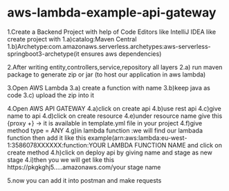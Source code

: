 # aws-lambda-example-api-gateway


1.Create a Backend Project with help of Code Editors like IntelliJ IDEA
  like create project with 
      1.a)catalog:Maven Central
      1.b)Archetype:com.amazonaws.serverless.archetypes:aws-serverless-springboot3-archetype(it ensures aws dependencies)



 2.After writing entity,controllers,service,repository all layers 
    2.a) run maven package to generate zip or jar (to host our application in aws lambda)

 3.Open AWS Lambda 
   3.a) create a function with name
   3.b)keep java as code 
   3.c) upload the zip into it

 4.Open AWS API GATEWAY
   4.a)click on create api
   4.b)use rest api
   4.c)give name to api
   4.d)click on create resource
   4.e)under resource name give this {proxy +} -> it is available in template.yml file in your project
   4.f)give method type = ANY
   4.g)in lambda function :we will find our lambada function then add it like this example(arn:aws:lambda:eu-west-1:3586078XXXXXX:function:YOUR LAMBDA         FUNCTION NAME and click on create method
   4.h)click on deploy api by giving name and stage as new stage 
   4.i)then you we will get like this https://pkgkghj5.....amazonaws.com/your stage name


   5.now you can add it into postman and make requests
   
   
   

      
